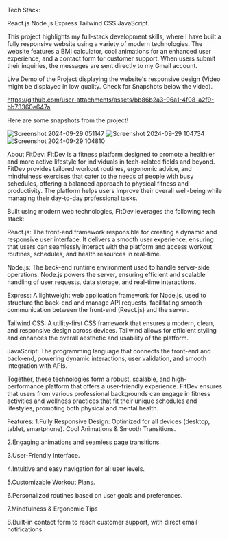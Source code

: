 Tech Stack:

React.js
Node.js
Express
Tailwind CSS
JavaScript.

This project highlights my full-stack development skills, where I have built a fully responsive website using a variety of modern technologies. The website features a BMI calculator, cool animations for an enhanced user experience, and a contact form for customer support. When users submit their inquiries, the messages are sent directly to my Gmail account.


Live Demo of the Project displaying the website's responsive design (Video might be displayed in low quality. Check for Snapshots below the video). 

https://github.com/user-attachments/assets/bb86b2a3-96a1-4f08-a2f9-bb73360e647a

Here are some snapshots from the project!

![Screenshot 2024-09-29 051147](https://github.com/user-attachments/assets/1e37fa12-522c-4204-beba-b95acf88831b)
![Screenshot 2024-09-29 104734](https://github.com/user-attachments/assets/f9a4e594-e4cf-4014-b602-917935654ff3)
![Screenshot 2024-09-29 104810](https://github.com/user-attachments/assets/f589f7a0-d47c-4d68-9b9b-f981033b8e8f)

About FitDev:
FitDev is a fitness platform designed to promote a healthier and more active lifestyle for individuals in tech-related fields and beyond. FitDev provides tailored workout routines, ergonomic advice, and mindfulness exercises that cater to the needs of people with busy schedules, offering a balanced approach to physical fitness and productivity. The platform helps users improve their overall well-being while managing their day-to-day professional tasks.

Built using modern web technologies, FitDev leverages the following tech stack:

React.js: The front-end framework responsible for creating a dynamic and responsive user interface. It delivers a smooth user experience, ensuring that users can seamlessly interact with the platform and access workout routines, schedules, and health resources in real-time.

Node.js: The back-end runtime environment used to handle server-side operations. Node.js powers the server, ensuring efficient and scalable handling of user requests, data storage, and real-time interactions.

Express: A lightweight web application framework for Node.js, used to structure the back-end and manage API requests, facilitating smooth communication between the front-end (React.js) and the server.

Tailwind CSS: A utility-first CSS framework that ensures a modern, clean, and responsive design across devices. Tailwind allows for efficient styling and enhances the overall aesthetic and usability of the platform.

JavaScript: The programming language that connects the front-end and back-end, powering dynamic interactions, user validation, and smooth integration with APIs.

Together, these technologies form a robust, scalable, and high-performance platform that offers a user-friendly experience. FitDev ensures that users from various professional backgrounds can engage in fitness activities and wellness practices that fit their unique schedules and lifestyles, promoting both physical and mental health.


Features:
1.Fully Responsive Design: Optimized for all devices (desktop, tablet, smartphone).
Cool Animations & Smooth Transitions.

2.Engaging animations and seamless page transitions.

3.User-Friendly Interface.

4.Intuitive and easy navigation for all user levels.

5.Customizable Workout Plans.

6.Personalized routines based on user goals and preferences.

7.Mindfulness & Ergonomic Tips

8.Built-in contact form to reach customer support, with direct email notifications.
